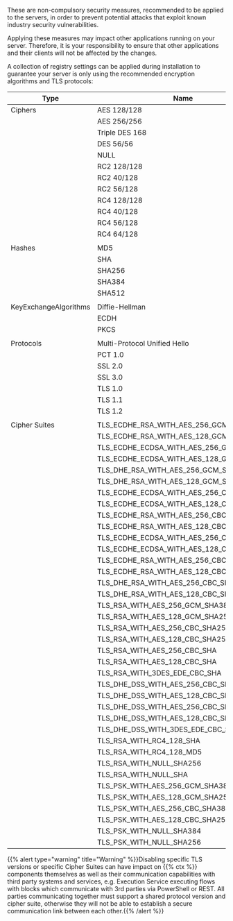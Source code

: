 These are non-compulsory security measures, recommended to be applied to the servers, in order to prevent potential attacks that exploit known industry security vulnerabilities.

Applying these measures may impact other applications running on your server. Therefore, it is your responsibility to ensure that other applications and their clients will not be affected by the changes.

A collection of registry settings can be applied during installation to guarantee your server is only using the recommended encryption algorithms and TLS protocols:

| Type                  |   Name                                  |   Enabled   |
| --------------------- | ----------------------------------------| ----------- |
| Ciphers               | AES 128/128                             | ✓           |
|                       | AES 256/256                             | ✓           |
|                       | Triple DES 168                          | ✓           |
|                       | DES 56/56                               | ✕           |
|                       | NULL                                    | ✕           |
|                       | RC2 128/128                             | ✕           |
|                       | RC2 40/128                              | ✕           |
|                       | RC2 56/128                              | ✕           |
|                       | RC4 128/128                             | ✕           |
|                       | RC4 40/128                              | ✕           |
|                       | RC4 56/128                              | ✕           |
|                       | RC4 64/128                              | ✕           |
|                       |                                         |             |
| Hashes                | MD5                                     | ✕           |
|                       | SHA                                     | ✓           |
|                       | SHA256                                  | ✓           |
|                       | SHA384                                  | ✓           |
|                       | SHA512                                  | ✓           |
|                       |                                         |             |
| KeyExchangeAlgorithms | Diffie-Hellman                          | ✓           |
|                       | ECDH                                    | ✓           |
|                       | PKCS                                    | ✓           |
|                       |                                         |             |
| Protocols             | Multi-Protocol Unified Hello            | ✕           |
|                       | PCT 1.0                                 | ✕           |
|                       | SSL 2.0                                 | ✕           |
|                       | SSL 3.0                                 | ✕           |
|                       | TLS 1.0                                 | ✕           |
|                       | TLS 1.1                                 | ✕           |
|                       | TLS 1.2                                 | ✓           |
|                       |                                         |             |
| Cipher Suites         | TLS_ECDHE_RSA_WITH_AES_256_GCM_SHA384   | ✓            |
|                       | TLS_ECDHE_RSA_WITH_AES_128_GCM_SHA256   | ✓            |
|                       | TLS_ECDHE_ECDSA_WITH_AES_256_GCM_SHA384 | ✕            |
|                       | TLS_ECDHE_ECDSA_WITH_AES_128_GCM_SHA25  | ✕            |
|                       | TLS_DHE_RSA_WITH_AES_256_GCM_SHA384     | ✕            |
|                       | TLS_DHE_RSA_WITH_AES_128_GCM_SHA256     | ✕            |
|                       | TLS_ECDHE_ECDSA_WITH_AES_256_CBC_SHA384 | ✕            |
|                       | TLS_ECDHE_ECDSA_WITH_AES_128_CBC_SHA256 | ✕            |
|                       | TLS_ECDHE_RSA_WITH_AES_256_CBC_SHA384   | ✕            |
|                       | TLS_ECDHE_RSA_WITH_AES_128_CBC_SHA256   | ✕            |
|                       | TLS_ECDHE_ECDSA_WITH_AES_256_CBC_SHA    | ✕            |
|                       | TLS_ECDHE_ECDSA_WITH_AES_128_CBC_SHA    | ✕            |
|                       | TLS_ECDHE_RSA_WITH_AES_256_CBC_SHA      | ✕            |
|                       | TLS_ECDHE_RSA_WITH_AES_128_CBC_SHA      | ✕            |
|                       | TLS_DHE_RSA_WITH_AES_256_CBC_SHA        | ✕            |
|                       | TLS_DHE_RSA_WITH_AES_128_CBC_SHA        | ✕            |
|                       | TLS_RSA_WITH_AES_256_GCM_SHA384         | ✕            |
|                       | TLS_RSA_WITH_AES_128_GCM_SHA256         | ✕            |
|                       | TLS_RSA_WITH_AES_256_CBC_SHA256         | ✕            |
|                       | TLS_RSA_WITH_AES_128_CBC_SHA256         | ✕            |
|                       | TLS_RSA_WITH_AES_256_CBC_SHA            | ✕            |
|                       | TLS_RSA_WITH_AES_128_CBC_SHA            | ✕            |
|                       | TLS_RSA_WITH_3DES_EDE_CBC_SHA           | ✕            |
|                       | TLS_DHE_DSS_WITH_AES_256_CBC_SHA256     | ✕            |
|                       | TLS_DHE_DSS_WITH_AES_128_CBC_SHA256     | ✕            |
|                       | TLS_DHE_DSS_WITH_AES_256_CBC_SHA        | ✕            |
|                       | TLS_DHE_DSS_WITH_AES_128_CBC_SHA        | ✕            |
|                       | TLS_DHE_DSS_WITH_3DES_EDE_CBC_SHA       | ✕            |
|                       | TLS_RSA_WITH_RC4_128_SHA                | ✕            |
|                       | TLS_RSA_WITH_RC4_128_MD5                | ✕            |
|                       | TLS_RSA_WITH_NULL_SHA256                | ✕            |
|                       | TLS_RSA_WITH_NULL_SHA                   | ✕            |
|                       | TLS_PSK_WITH_AES_256_GCM_SHA384         | ✕            |
|                       | TLS_PSK_WITH_AES_128_GCM_SHA256         | ✕            |
|                       | TLS_PSK_WITH_AES_256_CBC_SHA384         | ✕            |
|                       | TLS_PSK_WITH_AES_128_CBC_SHA256         | ✕            |
|                       | TLS_PSK_WITH_NULL_SHA384                | ✕            |
|                       | TLS_PSK_WITH_NULL_SHA256                | ✕            |

{{% alert type="warning" title="Warning" %}}Disabling specific TLS versions or specific Cipher Suites can have impact on {{% ctx %}} components themselves as well as their communication capabilities with third party systems and services, e.g. Execution Service executing flows with blocks which communicate with 3rd parties via PowerShell or REST. All parties communicating together must support a shared protocol version and cipher suite, otherwise they will not be able to establish a secure communication link between each other.{{% /alert %}}
